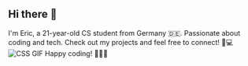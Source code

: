 ## Hi there 👋
I'm Eric, a 21-year-old CS student from Germany 🇩🇪. Passionate about coding and tech. Check out my projects and feel free to connect! 🚀💻
![CSS GIF](http://media.giphy.com/media/yYSSBtDgbbRzq/giphy.gif)
Happy coding! 👨‍💻✨
